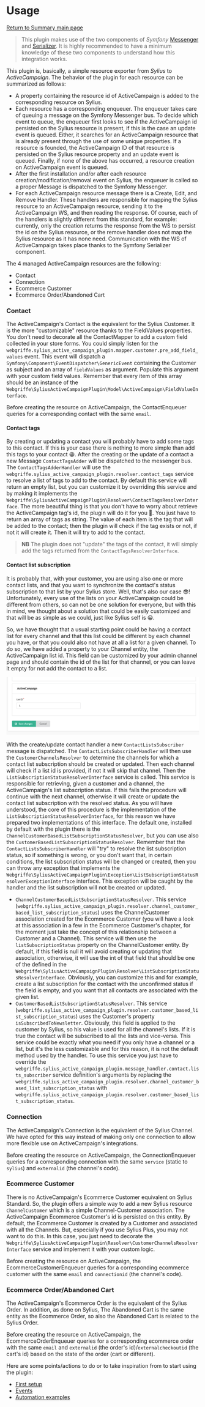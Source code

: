 # Usage

[Return to Summary main page](README.md)

> This plugin makes use of the two components of _Symfony_ [Messenger][symfony_messenger]
> and [Serializer][symfony_serializer].
> It is highly recommended to have a minimum knowledge of these two components to understand how this integration works.

This plugin is, basically, a simple resource exporter from _Sylius_ to _ActiveCampaign_. The behavior of the plugin for
each resource can be summarized as follows:

- A property containing the resource id of ActiveCampaign is added to the corresponding resource on Sylius.
- Each resource has a corresponding enqueuer. The enqueuer takes care of queuing a message on the Symfony Messenger bus.
  To decide which event to queue, the enqueuer first looks to see if the ActiveCampaign id persisted on the Sylius
  resource is present, if this is the case an update event is queued. Either, it searches for an ActiveCampaign resource
  that is already present through the use of some unique properties. If a resource is founded, the ActiveCampaign ID of
  that resource is persisted on the Sylius resource property and an update event is queued. Finally, if none of the
  above has occurred, a resource creation on ActiveCampaign event is queued.
- After the first installation and/or after each resource creation/modification/removal event on Sylius, the enqueuer is
  called so a proper Message is dispatched to the Symfony Messenger.
- For each ActiveCampaign resource message there is a Create, Edit, and Remove Handler. These handlers are responsible
  for mapping the Sylius resource to an ActiveCampaign resource, sending it to the ActiveCampaign WS, and then reading
  the response. Of course, each of the handlers is slightly different from this standard, for example: currently, only
  the creation returns the response from the WS to persist the id on the Sylius resource, or the remove handler does not
  map the Sylius resource as it has none need. Communication with the WS of ActiveCampaign takes place thanks to the
  Symfony Serializer component.

The 4 managed ActiveCampaign resources are the following:

- Contact
- Connection
- Ecommerce Customer
- Ecommerce Order/Abandoned Cart

### Contact

The ActiveCampaign's Contact is the equivalent for the Sylius Customer. It is the more "customizable" resource thanks to
the FieldValues properties. You don't need to decorate all the ContactMapper to add a custom field collected in your
store forms. You could simply listen for
the `webgriffe.sylius_active_campaign_plugin.mapper.customer.pre_add_field_values` event. This event will dispatch
a `Symfony\Component\EventDispatcher\GenericEvent` containing the Customer as subject and an array of `fieldValues` as
argument. Populate this argument with your custom field values. Remember that every item of this array should be an
instance of the `Webgriffe\SyliusActiveCampaignPlugin\Model\ActiveCampaign\FieldValueInterface`.

Before creating the resource on ActiveCampaign, the ContactEnqueuer queries for a corresponding contact with the
same `email`.

#### Contact tags

By creating or updating a contact you will probably have to add some tags to this contact. If this is your case there is
nothing to more simple than add this tags to your contact 😀. After the creating or the update of a contact a new
Message `ContactTagsAdder` will be dispatched to the messenger bus. The `ContactTagsAdderHandler` will use
the `webgriffe.sylius_active_campaign_plugin.resolver.contact_tags`
service to resolve a list of tags to add to the contact. By default this service will return an empty list, but you can
customize it by overriding this service and by making it implements
the `Webgriffe\SyliusActiveCampaignPlugin\Resolver\ContactTagsResolverInterface`. The more beautiful thing is that you
don't have to worry about retrieve the ActiveCampaign tag's id, the plugin will do it for you 🎉. You just have to
return an array of tags as string. The value of each item is the tag that will be added to the contact; then the plugin
will check if the tag exists or not, if not it will create it. Then it will try to add to the contact.

> **NB** The plugin does not "update" the tags of the contact, it will simply add the tags returned from
> the `ContactTagsResolverInterface`.

#### Contact list subscription

It is probably that, with your customer, you are using also one or more contact lists, and that you want to synchronize
the contact's status subscription to that list by your Sylius store. Well, that's also our case 😎!
Unfortunately, every use of the lists on your ActiveCampaign could be different from others, so can not be one solution
for everyone, but with this in mind, we thought about a solution that could be easily customized and that will be as
simple as we could, just like Sylius self is 😀.

So, we have thought that a usual starting point could be having a contact list for every channel and that this list
could be different by each channel you have, or that you could also not have at all a list for a given channel. To do
so, we have added a property to your Channel entity, the ActiveCampaign list id. This field can be customized by your
admin channel page and should contain the id of the list for that channel, or you can leave it empty for not add the
contact to a list.

![Channel list ID form](images/edit_channel_list_id_form.png "Channel list ID form")

With the create/update contact handler a new `ContactListsSubscriber` message is dispatched.
The `ContactListsSubscriberHandler` will then use the `CustomerChannelsResolver` to determine the channels for which a
contact list subscription should be created or updated. Then each channel will check if a list id is provided, if not it
will skip that channel. Then the `ListSubscriptionStatusResolverInterface` service is called. This service is
responsible
for retrieving, given a customer and a channel, the ActiveCampaign's list subscription status. If this fails the
procedure will continue with the next channel, otherwise it will create or update the contact list subscription with the
resolved status. As you will have understood, the core of this procedure is the implementation of
the `ListSubscriptionStatusResolverInterface`,
for this reason we have prepared two implementations of this interface. The default one, installed by default with the
plugin there is the `ChannelCustomerBasedListSubscriptionStatusResolver`,
but you can use also the `CustomerBasedListSubscriptionStatusResolver`. Remember that
the `ContactListsSubscriberHandler` will "try" to resolve the list subscription status, so if
something is wrong, or you don't want that, in certain conditions, the list subscription status will be changed or
created, then you can throw any exception that implements the
`Webgriffe\SyliusActiveCampaignPlugin\Exception\ListSubscriptionStatusResolverExceptionInterface` interface. This
exception will be caught by the handler and the list subscription will not be created or updated.

- `ChannelCustomerBasedListSubscriptionStatusResolver`. This
  service (`webgriffe.sylius_active_campaign_plugin.resolver.channel_customer_based_list_subscription_status`) uses the
  ChannelCustomer association created for the Ecommerce Customer (you will have a look at this association in a few in
  the Ecommerce Customer's chapter, for the moment just take the concept of this relationship between a Customer and a
  Channel). This service will then use the `listSubscriptionStatus` property on the ChannelCustomer entity. By default,
  if this field is null it will avoid creating or updating that association, otherwise, it will use the int of that
  field that should be one of the defined in
  the `Webgriffe\SyliusActiveCampaignPlugin\Resolver\ListSubscriptionStatusResolverInterface`. Obviously, you can
  customize this and for example, create a list subscription for the contact with the unconfirmed status if the field is
  empty, and you want that all contacts are associated with the given list.
- `CustomerBasedListSubscriptionStatusResolver`. This
  service (`webgriffe.sylius_active_campaign_plugin.resolver.customer_based_list_subscription_status`) uses the
  Customer's property `isSubscribedToNewsletter`. Obviously, this field is applied to the customer by Sylius, so his
  value is used for all the channel's lists. If it is true the contact will be subscribed to all the lists and
  vice-versa. This service could be exactly what you need if you only have a channel or a list, but it's the less
  customizable and for this reason, it is not the default method used by the handler. To use this service you just have
  to override the `webgriffe.sylius_active_campaign_plugin.message_handler.contact.lists_subscriber` service
  definition's arguments by replacing
  the `webgriffe.sylius_active_campaign_plugin.resolver.channel_customer_based_list_subscription_status`
  with `webgriffe.sylius_active_campaign_plugin.resolver.customer_based_list_subscription_status`.

### Connection

The ActiveCampaign's Connection is the equivalent of the Sylius Channel. We have opted for this way instead of making
only one connection to allow more flexible use on ActiveCampaign's integrations.

Before creating the resource on ActiveCampaign, the ConnectionEnqueuer queries for a corresponding connection with the
same `service` (static to `sylius`) and `externalid` (the channel's code).

### Ecommerce Customer

There is no ActiveCampaign's Ecommerce Customer equivalent on Sylius Standard. So, the plugin offers a simple way to add
a new Sylius resource `ChannelCustomer` which is a simple Channel-Customer association. The ActiveCampaign Ecommerce
Customer's id is persisted on this entity. By default, the Ecommerce Customer is created by a Customer and associated
with all the Channels. But, especially if you use Sylius Plus, you may not want to do this. In this case, you just need
to decorate the `Webgriffe\SyliusActiveCampaignPlugin\Resolver\CustomerChannelsResolverInterface` service and implement
it with your custom logic.

Before creating the resource on ActiveCampaign, the EcommerceCustomerEnqueuer queries for a corresponding ecommerce
customer with the same `email` and `connectionid` (the channel's code).

### Ecommerce Order/Abandoned Cart

The ActiveCampaign's Ecommerce Order is the equivalent of the Sylius Order. In addition, as done on Sylius, The
Abandoned Cart is the same entity as the Ecommerce Order, so also the Abandoned Cart is related to the Sylius Order.

Before creating the resource on ActiveCampaign, the EcommerceOrderEnqueuer queries for a corresponding ecommerce order
with the same `email` and `externalid` (the order's id)/`externalcheckoutid` (the cart's id) based on the state of the
order (cart or different).

Here are some points/actions to do or to take inspiration from to start using the plugin:

- [First setup](03_A-First_setup.md)
- [Events](03_B-Events.md)
- [Automation examples](03_C-Automation_example.md)

[symfony_messenger]: https://symfony.com/doc/current/messenger.html

[symfony_serializer]: https://symfony.com/doc/current/serializer.html
